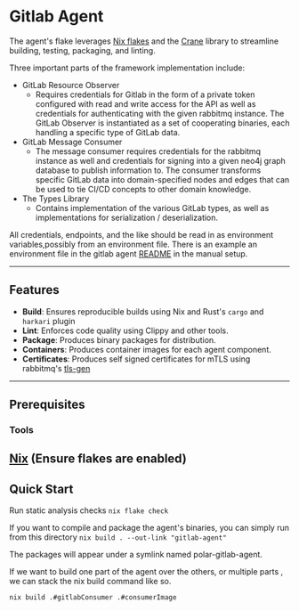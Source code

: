 # Gitlab Agent

 The agent's flake leverages [Nix flakes](https://nixos.wiki/wiki/Flakes) and the [Crane](https://github.com/ipetkov/crane) library to streamline building, testing, packaging, and linting.


Three important parts of the framework implementation include:
* GitLab Resource Observer
    * Requires credentials for Gitlab in the form of a private token configured with read and write access for the API as well as credentials for authenticating with the given rabbitmq instance. The GitLab Observer is instantiated as a set of cooperating binaries, each handling a specific type of GitLab data.
* GitLab Message Consumer
    * The message consumer requires credentials for the rabbitmq instance as well and credentials for signing into a given neo4j graph database to publish information to. The consumer transforms specific GitLab data into domain-specified nodes and edges that can be used to tie CI/CD concepts to other domain knowledge.
* The Types Library
    * Contains implementation of the various GitLab types, as well as implementations  for serialization / deserialization.

All credentials, endpoints, and the like should be read in as environment variables,possibly from an environment file. There is an example an environment file in the gitlab agent [README](../../docs/README_gitlab.md) in the manual setup.

---

## Features

- **Build**: Ensures reproducible builds using Nix and Rust's `cargo` and `harkari` plugin
- **Lint**: Enforces code quality using Clippy and other tools.
- **Package**: Produces binary packages for distribution.
- **Containers**: Produces container images for each agent component.
- **Certificates**: Produces self signed certificates for mTLS using rabbitmq's [tls-gen](https://github.com/rabbitmq/tls-gen)

---

## Prerequisites

### Tools
 [Nix](https://nix.dev/) (Ensure flakes are enabled)
---

## Quick Start

Run static analysis checks
`nix flake check`

If you want to compile and package the agent's binaries, you can simply run from this directory
`nix build . --out-link "gitlab-agent"`

The packages will appear under a symlink named polar-gitlab-agent.

If we want to build one part of the agent over the others, or multiple parts , we can stack the nix build command like so.

`nix build .#gitlabConsumer .#consumerImage`

